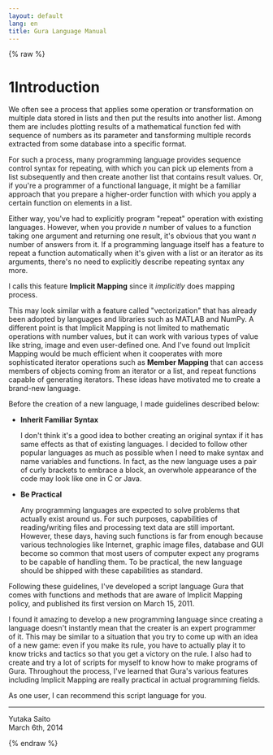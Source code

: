 ```yaml
---
layout: default
lang: en
title: Gura Language Manual
---
```


{% raw %}
<h1><span class="caption-index-1">1</span><a name="anchor-1"></a>Introduction</h1>
<p>
We often see a process that applies some operation or transformation on multiple data stored in lists and then put the results into another list. Among them are includes plotting results of a mathematical function fed with sequence of numbers as its parameter and tansforming multiple records extracted from some database into a specific format.
</p>
<p>
For such a process, many programming language provides sequence control syntax for repeating, with which you can pick up elements from a list subsequently and then create another list that contains result values. Or, if you're a programmer of a functional language, it might be a familiar approach that you prepare a higher-order function with which you apply a certain function on elements in a list.
</p>
<p>
Either way, you've had to explicitly program "repeat" operation with existing languages. However, when you provide <em>n</em> number of values to a function taking one argument and returning one result, it's obvious that you want <em>n</em> number of answers from it. If a programming language itself has a feature to repeat a function automatically when it's given with a list or an iterator as its arguments, there's no need to explicitly describe repeating syntax any more.
</p>
<p>
I calls this feature <strong>Implicit Mapping</strong> since it <em>implicitly</em> does mapping process.
</p>
<p>
This may look similar with a feature called "vectorization" that has already been adopted by languages and libraries such as MATLAB and NumPy. A different point is that Implicit Mapping is not limited to mathematic operations with number values, but it can work with various types of value like string, image and even user-defined one. And I've found out Implicit Mapping would be much efficient when it cooperates with more sophisticated iterator operations such as <strong>Member Mapping</strong> that can access members of objects coming from an iterator or a list, and repeat functions capable of generating iterators. These ideas have motivated me to create a brand-new language.
</p>
<p>
Before the creation of a new language, I made guidelines described below:
</p>
<ul>
<li><p>
<strong>Inherit Familiar Syntax</strong>
</p>
<p>
I don't think it's a good idea to bother creating an original syntax if it has same effects as that of existing languages. I decided to follow other popular languages as much as possible when I need to make syntax and name variables and functions. In fact, as the new language uses a pair of curly brackets to embrace a block, an overwhole appearance of the code may look like one in C or Java.
</p>
</li>
<li><p>
<strong>Be Practical</strong>
</p>
<p>
Any programming languages are expected to solve problems that actually exist around us. For such purposes, capabilities of reading/writing files and processing text data are still important. However, these days, having such functions is far from enough because various technologies like Internet, graphic image files, database and GUI become so common that most users of computer expect any programs to be capable of handling them. To be practical, the new language should be shipped with these capabilities as standard.
</p>
</li>
</ul>
<p>
Following these guidelines, I've developed a script language Gura that comes with functions and methods that are aware of Implicit Mapping policy, and published its first version on March 15, 2011.
</p>
<p>
I found it amazing to develop a new programming language since creating a language doesn't instantly mean that the creater is an expert programmer of it. This may be similar to a situation that you try to come up with an idea of a new game: even if you make its rule, you have to actually play it to know tricks and tactics so that you get a victory on the rule. I also had to create and try a lot of scripts for myself to know how to make programs of Gura. Throughout the process, I've learned that Gura's various features including Implicit Mapping are really practical in actual programming fields.
</p>
<p>
As one user, I can recommend this script language for you.
</p>
<hr />
<p>
Yutaka Saito<br />
March 6th, 2014
</p>
<p />

{% endraw %}
